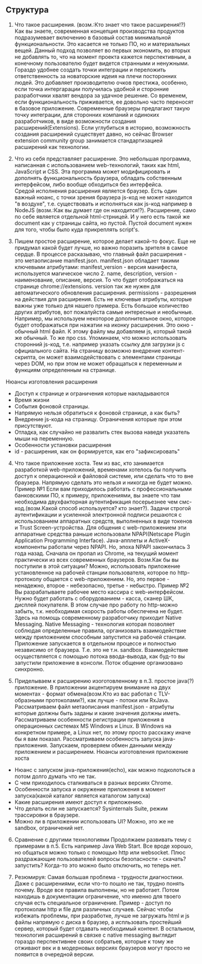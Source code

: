 ## Структура 

1. Что такое расширения. (возм.:Кто знает что такое расширения!?)
Как вы знаете, современная концепция производства продуктов подразумевает включению в базовый состав минимальной функциональности. Это касается не только ПО, но и материальных вещей. Данный подход позволяет во первых экономить, во вторых не добавлять то, что на момент проекта кажется перспективным, а конечному пользователю будет видется странными и ненужными. Гораздо удобнее создать точки интеграции и переложить ответственность за новаторские идеия на плечи посторонних людей. Это добавляет производителю очков престижа, особенно, если точка интергарации получилась удобной и сторонние разработчики хвалят вендора за удачное решение. Со временем, если функциональность приживается, ее довольно часто переносят в базовое приложение. 
Современные браузеры предлагают такую точку интеграции, для сторонних компаний и одиноких разработчиков, в виде возможности создания расширений(Extensions). Если углубиться в историю, возможность создания расширений существует давно, но сейчас Browser extension community group занимается стандартизацией расширений как технологии.

2. Что из себя представляет расширение.
Это небольшая программа, написанная с использованием web-технологий, таких как html, JavaScript и CSS. Эта программа может модифицировать и дополнять функциональность браузера, обладать собственным интерфейсом, либо вообще обходиться без интерфейса.  
Средой исполнения расширения является браузер.
Есть один важный нюанс, с точки зрения браузера js-код не может находится "в воздухе", т.е. существовать и исполняться как js-код например в NodeJS (возм.:Как вы думает где он находится!?). 
Расширение, само по себе является отдельной html-стрницей. И у него есть такой же document как у страницы сайта, но пустой. Пустой document нужен для того, чтобы было куда прикреплять script's.  

3. Пишем простое расширение, которое делает какой-то фокус. Еще не придумал какой будет лучше, но важно поразить зрителя в самое сердце. 
В процессе расказываю, что главный файл расширения - это метаописание manifest.json. manifest.json обладает такими ключевыми атрибутами:
manifest_version - версия манифеста, используется магическое число 2.
name, description, version - наименование, описание, версия. То что будет отображаться на странице chrome://extensions. version так же нужен для автоматического обновления расширения.
permissions - разрешения на действия для расширения.
Есть не ключевые атрибуты, которые важны уже только для нашего примера.
Есть большое количество других атрибутов, вот пожалуйста самые интересные и необычные.
Например, мы используем некоторое дополнительное окно, которое будет отображаться при нажатии на иконку расширения. Это окно - обычный html файл. К этому файлу мы добавляем js, который такой же обычный. То же про css. Упоминаем, что можно использовать сторонний js-код, т.е. например указать ссылку для загрузки js с официального сайта.
На страницу возможно внедрение контент-скрипта, он может взаимодействовать с элементами страницы через DOM, но при этом не может обращаться к переменным и функциям определенным на странице. 

Нюансы изготовления расширения
* Доступ к странице и ограничения которые накладываются
* Время жизни
* Cобытия фоновой страницы.
* Напрямую нельзя обратиться к фоновой странице, а как быть?
* Внедрение js-кода на страницу. Ограничения которые при этом присутствуют.
* Отладка, как случайно не развалить стек вызова наведя указатель мыши на переменную.
* Особенности установки расширения
* id - расширения, как он формируется, как его "зафиксировать"

4.	Что такое приложение хоста.
Тем из вас, кто занимается разработкой web-приложений, временами хотелось бы получить доступ к операционной и файловой системе, или сделать что то вне браузера. Напрямую сделать это нельзя и никогда не будет можно.
Пример №1
Если вам приходилось работать с профессиональными банковскими ПО, к примеру, приложениями, вы знаете что там необходима двухфакторная аутентификация посерьезнее чем смс-код.(возм.Какой способ используется? кто знает?). Задачи строгой аутентификации и усиленной электронной подписи решаются с использованием аппаратных средств, выполненных в виде токенов и Trust Screen-устройства. Для общения с web-приложением эти аппаратные средства раньше использовали NPAPI(Netscape Plugin Application Programming Interface). Java-апплеты и ActiveX-компоненты работали через NPAPI.
Но, эпоха NPAPI закончилась 3 года назад. Сначала он пропал из Chrome, на текущий момент практически из всех современных браузеров.
Возм.Как бы вы поступили в этой ситуации? Можно, использовать приложение установленное на рабочей станции пользователя, которое по http-протоколу общается с web-приложением. Но, это первое - ненадежно, второе - небезопасно, третье - небыстро.
Пример №2
Вы разрабатываете рабочее место кассира с web-интерфейсом. Нужно будет работать с оборудованием - касса, сканер ШК, дисплей покупателя. В этом случае про работу по http-можно забыть, т.к. необходимая скорость работы обеспечена не будет.
Здесь на помощь современному разработчику приходит Native Messaging.
Native Messaging - технология которая позволяет соблюдая определенные правила, организовать взаимодействие между приложением способным запустится на рабочей станции. Приложение запускается в отдельном процессе и полностью независимо от браузера. Т.е. это не т.н. sandbox. Взаимодействие осуществляется с помощью потока ввода-вывода, как буд-то вы запустили приложение в консоли. Поток общение организовано синхронно.      

5. Приделываем к расширению изоготовленному в п.3. простое java(?) приложение.
В приложении акцентируем внимание на двух моментах - формат обмена(возм.Кто из вас работал с TLV-образными протоколами?), как лучше - потоки или RxJava.
Рассматриваем файл метаописания manifest.json - атрибуты которые должны быть заданы и какие значения должны иметь.
Рассматриваем особенности регистрации приложения в операционных системах MS Windows и Linux. В Windows на конкретном примере, а Linux нет, по этому просто расскажу иначе бы я вам показал.
Рассматриваем особенность запуска java-приложения.
Запускаем, проверяем обмен данными между приложением и расширением. 
Нюансы изготовления приложение хоста
* Нюанс с запуском java-приложения(echo), как можно подколоться а потом долго думать что не так.
* С чем приходилось сталкиваться в разных версиях Chrome.
* Особенности запуска и окружение приложения в момент запуска(какой каталог является каталогом запуска)
* Какие расширения имеют доступ к приложению.  
* Что делать если не запускается? Sysinternals Suite, режим трассировки в браузере.
* Можно ли в приложении использовать UI? Можно, это же не sandbox, ограничений нет.

6. Сравнение с другими технологиями
Продолжаем развивать тему с примерами в п.5. Есть например Java Web Start. Все вроде хорошо, но общаться можно только с помощью http или websocket. Плюс раздражающие пользователей вопросы безопасности - скачать? запустить? Когда-то это можно было отключить, но теперь нет. 

7. Резюмируя: Самая большая проблема - трудности диагностики. Даже с расширениями, если что-то пошло не так, трудно понять почему. Вроде все правила выполнены, но не работает. Потом находишь в документации ограничение, что именно для твоего случая есть специальное ограничение. Пример - доступ по протоколам http и file для различных случаев. Сейчас чтобы избежать проблемы, при разработке, лучше не загружать html и js файлы напрямую с диска в браузер, а испльзовать простейший сервер, который будет отдавать необходимый контент. 
 В остальном, технология расширений в связке с native messaging выглядит гораздо перспективнее своих собратьев, которые к тому же отживают век и в модерновых версиях браузеров могут просто не появится в очередной версии. 
